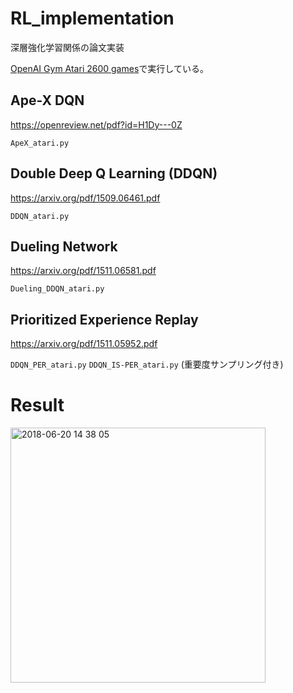 # RL_implementation

深層強化学習関係の論文実装

[OpenAI Gym Atari 2600 games](https://gym.openai.com/envs/#atari)で実行している。

## Ape-X DQN
https://openreview.net/pdf?id=H1Dy---0Z

`ApeX_atari.py`

## Double Deep Q Learning (DDQN)
https://arxiv.org/pdf/1509.06461.pdf

`DDQN_atari.py`

## Dueling Network
https://arxiv.org/pdf/1511.06581.pdf

`Dueling_DDQN_atari.py`

## Prioritized Experience Replay
https://arxiv.org/pdf/1511.05952.pdf

`DDQN_PER_atari.py`
`DDQN_IS-PER_atari.py`
(重要度サンプリング付き)

# Result

<img width="408" alt="2018-06-20 14 38 05" src="https://user-images.githubusercontent.com/39490801/41701914-33c704a6-7569-11e8-9952-6f1884965b57.png">
